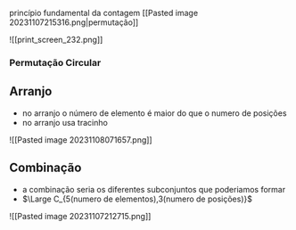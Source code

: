 princípio fundamental da contagem
[[Pasted image 20231107215316.png|permutação]]




![[print_screen_232.png]]


### Permutação Circular



## Arranjo

- no arranjo o número de elemento é maior do que o numero de posições
- no arranjo usa tracinho

![[Pasted image 20231108071657.png]]

## Combinação

- a combinação seria os diferentes subconjuntos que poderiamos formar
- $\Large C_{5(numero de elementos),3(numero de posições)}$

![[Pasted image 20231107212715.png]]




